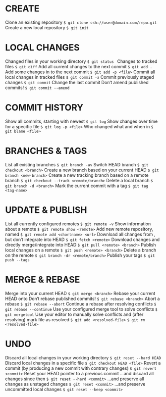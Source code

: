 # CREATE
Clone an existing repository
`$ git clone ssh://user@domain.com/repo.git`
Create a new local repository
`$ git init`

# LOCAL CHANGES
Changed files in your working directory
`$ git status `
Changes to tracked files
`$ git diff`
Add all current changes to the next commit
`$ git add .`
Add some changes in <file> to the next commit
`$ git add -p <file>`
Commit all local changes in tracked files
`$ git commit -a`
Commit previously staged changes
`$ git commit`
Change the last commit
Don‘t amend published commits!
`$ git commit --amend`

# COMMIT HISTORY
Show all commits, starting with newest
`$ git log`
Show changes over time for a specific file
`$ git log -p <file>`
Who changed what and when in <file>
`$ git blame <file>`

# BRANCHES & TAGS
List all existing branches
`$ git branch -av`
Switch HEAD branch
`$ git checkout <branch>`
Create a new branch based
on your current HEAD
`$ git branch <new-branch>`
Create a new tracking branch based on
a remote branch
`$ git checkout --track <remote/branch>`
Delete a local branch
`$ git branch -d <branch>`
Mark the current commit with a tag
`$ git tag <tag-name>`

# UPDATE & PUBLISH
List all currently configured remotes
`$ git remote -v`
Show information about a remote
`$ git remote show <remote>`
Add new remote repository, named <remote>
`$ git remote add <shortname> <url>`
Download all changes from <remote>,
but don‘t integrate into HEAD
`$ git fetch <remote>`
Download changes and directly
merge/integrate into HEAD
`$ git pull <remote> <branch>`
Publish local changes on a remote
`$ git push <remote> <branch>`
Delete a branch on the remote
`$ git branch -dr <remote/branch>`
Publish your tags
`$ git push --tags`

# MERGE & REBASE
Merge <branch> into your current HEAD
`$ git merge <branch>`
Rebase your current HEAD onto <branch>
Don‘t rebase published commits!
`$ git rebase <branch>`
Abort a rebase
`$ git rebase --abort`
Continue a rebase after resolving conflicts
`$ git rebase --continue`
Use your configured merge tool to
solve conflicts
`$ git mergetool`
Use your editor to manually solve conflicts
and (after resolving) mark file as resolved
`$ git add <resolved-file>`
`$ git rm <resolved-file>`

# UNDO
Discard all local changes in your working
directory
`$ git reset --hard HEAD`
Discard local changes in a specific file
`$ git checkout HEAD <file>`
Revert a commit (by producing a new commit
with contrary changes)
`$ git revert <commit>`
Reset your HEAD pointer to a previous commit
…and discard all changes since then
`$ git reset --hard <commit>`
…and preserve all changes as unstaged
changes
`$ git reset <commit>`
…and preserve uncommitted local changes
`$ git reset --keep <commit>`